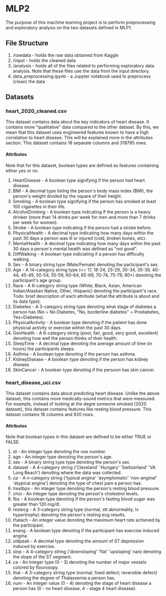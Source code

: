 # MLP2 
The purpose of this machine learning project is to perform preprocessing and exploratory analysis on the two datasets defined in MLP1.

## File Structure
1. /rawdata - holds the raw data obtained from Kaggle
2. /input - holds the cleaned data 
3. /analysis - holds all of the files related to performing exploratory data analysis. Note that these files use the data from the input directory.
4. data_preprocessing.ipynb - a Jupyter notebook used to preprocess (clean) the data

## Datasets
### heart_2020_cleaned.csv
This dataset contains data about the key indicators of heart disease. It contains more "qualitative" data compared to the other dataset. By this, we mean that this dataset uses engineered features known to have a high correlation to heart disease. This will be explained more in the attributes section. This dataset contains 18 separate columns and 319795 rows.
#### Attributes
Note that for this dataset, boolean types are defined as features containing either yes or no. 
1. HeartDisease - A boolean type signifying if the person had heart disease.
2. BMI - A decimal type listing the person's body mass index (BMI), the person's weight divided by the square of their height.
3. Smoking - A boolean type signifying if the person has smoked at least 100 cigarettes in their life.
4. AlcoholDrinking - A boolean type indicating if the person is a heavy drinker (more than 14 drinks per week for men and more than 7 drinks per week for women).
5. Stroke - A boolean type indicating if the person had a stroke before.
6. PhysicalHealth - A decimal type indicating how many days within the past 30 days a person was ill or injured (cold, broken bones, etc).
7. MentalHealth - A decimal type indicating how many days within the past 30 days a person's mental health was defined as "not good".
8. DiffWalking - A boolean type indiciating if a person has difficulty walking.
9. Sex - A binary string type (Male/Female) denoting the participant's sex.
10. Age - A 14-category string type (<= 17, 18-24, 25-29, 30-34, 35-39, 40-44, 45-49, 50-54, 55-59, 60-64, 65-69, 70-74, 75-79, 80+) denoting the participant's age group.
11. Race - A 6-category string type (White, Black, Asian, American Indian/Alaskan Native, Other, Hispanic) denoting the participant's race.
Todo: brief description of each attribute (what the attribute is about and its data type).
12. Diabetes - A 3-category string type denoting what stage of diabetes a person has (No = No Diabetes, "No, borderline diabetes" = Prediabetes, Yes=Diabetes).
13. PhysicalActivity - A boolean type denoting if the patient has done physicial activity or exercise withiin the past 30 days.
14. GenHealth - A 6-category string (poor, fair, good, very good, excellent) denoting how well the person thinks of their health.
15. SleepTime - A decimal type denoting the average amount of time (in hours) the participants sleeps.
16. Asthma - A boolean type denoting if the person has asthma.
17. KidneyDisease - A boolean type denoting if the person has kidney disease.
18. SkinCancer - A boolean type denoting if the persoon has skin cancer.
### heart_disease_uci.csv
This dataset contains data about predicting heart disease. Unlike the above dataset, this contains more medically-sound metrics that were measured. For example, instead of looking at the degre someone smoked (2020 dataset), this dataset contains features like resting blood pressure. This dataset contains 16 columns and 920 rows.
#### Attributes
Note that boolean types in this dataset are defined to be either TRUE or FALSE.
1. id - An integer type denoting the row number.
2. age - An integer type denoting the person's age.
3. sex - A binary string type type denoting the person's sex.
4. dataset - A 4-category string ('Cleveland' 'Hungary' 'Switzerland' 'VA Long Beach') denoting where the data was collected.
5. cp - A n-category string ('typical angina' 'asymptomatic' 'non-anginal' 'atypical angina') denoting the type of chest pain a person has.
6. trestbps - An integer type denoting the person's resting blood pressure.
7. choi - An integer type denoting the person's cholestrol levels.
8. fbs - A boolean type denoting if the person's fasting blood sugar was greater than 120 mg/dl.
10. restecg - A 3-category string type (normal, stt abnormality, lv hypertrophy) denoting the person's resting ecg results.
11. thalach - An integer value denoting the maximum heart rate achieved by the participant.
12. exang - A boolean type denoting if the participant has exercise induced angina.
13. oldpeak - A decimal type denoting the amount of ST depression induced by exercise.
14. slop - A 4-category string ('downsloping' 'flat' 'upsloping' nan) denoting the slope of the ST segment.
15. ca - An integer type (0 - 3) denoting the number of major vessels colored by flourosopy. 
16. thal - A 3-category string type (normal; fixed defect; reversible defect) denoting the degree of Thalassemia a person has.
17. num - An integer value (0 - 4) denoting the stage of heart disease a person has (0 - no heart disease, 4 - stage 4 heart disease).